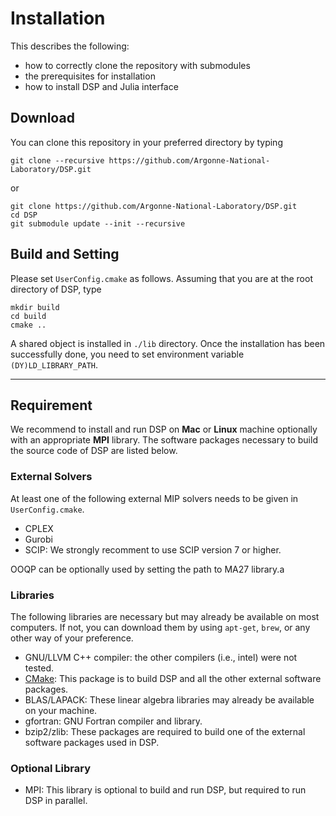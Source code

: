 # Installation

This describes the following:

* how to correctly clone the repository with submodules
* the prerequisites for installation
* how to install DSP and Julia interface

## Download

You can clone this repository in your preferred directory by typing

```
git clone --recursive https://github.com/Argonne-National-Laboratory/DSP.git
```

or

```
git clone https://github.com/Argonne-National-Laboratory/DSP.git
cd DSP
git submodule update --init --recursive
```

## Build and Setting

Please set `UserConfig.cmake` as follows.
Assuming that you are at the root directory of DSP, type

```
mkdir build
cd build
cmake ..
```

A shared object is installed in ``./lib`` directory. 
Once the installation has been successfully done, you need to set environment variable ``(DY)LD_LIBRARY_PATH``.

---

## Requirement

We recommend to install and run DSP on **Mac** or **Linux** machine optionally with an appropriate **MPI** library. 
The software packages necessary to build the source code of DSP are listed below.

### External Solvers

At least one of the following external MIP solvers needs to be given in `UserConfig.cmake`.

- CPLEX
- Gurobi
- SCIP: We strongly recomment to use SCIP version 7 or higher.

OOQP can be optionally used by setting the path to MA27 library.a

### Libraries

The following libraries are necessary but may already be available on most computers.
If not, you can download them by using `apt-get`, `brew`, or any other way of your preference.

- GNU/LLVM C++ compiler: the other compilers (i.e., intel) were not tested.
- [CMake](http://www.cmake.org/download/): This package is to build DSP and all the other external software packages.
- BLAS/LAPACK: These linear algebra libraries may already be available on your machine.
- gfortran: GNU Fortran compiler and library.
- bzip2/zlib: These packages are required to build one of the external software packages used in DSP.

### Optional Library

- MPI: This library is optional to build and run DSP, but required to run DSP in parallel.